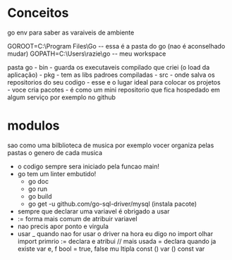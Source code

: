 # Conceitos

go env para saber as varaiveis de ambiente

GOROOT=C:\Program Files\Go -- essa é a pasta do go (nao é aconselhado mudar)
GOPATH=C:\Users\razie\go -- meu workspace

pasta go
    - bin - guarda os executaveis compilado que criei (o load da aplicação)
    - pkg - tem as libs padroes compiladas
    - src - onde salva os repositorios do seu codigo - esse e o lugar ideal para colocar os projetos    
        - voce cria pacotes
        - é como um mini repositorio que fica hospedado em algum serviço por exemplo no github

# modulos

sao como uma bilblioteca de musica por exemplo vocer organiza pelas pastas o genero de cada musica

- o codigo sempre sera iniciado pela funcao main!
- go tem um linter embutido!
    - go doc
    - go run
    - go build
    - go get -u github.com/go-sql-driver/mysql (instala pacote)
- sempre que declarar uma variavel é obrigado a usar
- := forma mais comum de atribuir variavel
- nao precis apor ponto e virgula
- usar _ quando nao for usar o driver na hora eu digo no import olhar import primrio
     := declara e atribui // mais usada
     = declara quando ja existe
     	var e, f bool = true, false mu ltipla
        const ()
        var ()
        const 
        var